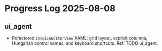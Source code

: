 # Progress Log 2025-08-08

## ui_agent

- Refactored `InvoiceEditorView` XAML: grid layout, explicit columns, Hungarian control names, and keyboard shortcuts. Ref: TODO ui_agent.

